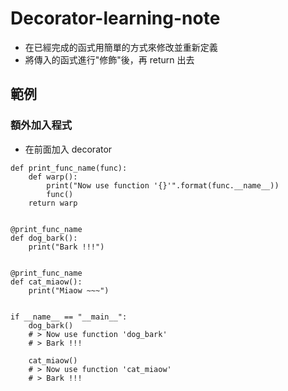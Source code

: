 # Decorator-learning-note

- 在已經完成的函式用簡單的方式來修改並重新定義
- 將傳入的函式進行"修飾"後，再 return 出去

## 範例

### 額外加入程式
- 在前面加入 decorator

```
def print_func_name(func):
    def warp():
        print("Now use function '{}'".format(func.__name__))
        func()
    return warp


@print_func_name
def dog_bark():
    print("Bark !!!")


@print_func_name
def cat_miaow():
    print("Miaow ~~~")


if __name__ == "__main__":
    dog_bark()
    # > Now use function 'dog_bark'
    # > Bark !!!

    cat_miaow()
    # > Now use function 'cat_miaow'
    # > Bark !!!
    
```
